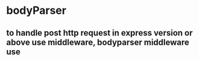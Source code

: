 # bodyParser
## to handle post http request in express version or above use middleware, bodyparser  middleware use 